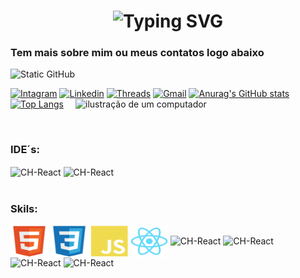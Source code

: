 <h1 align="center">
<img src="https://readme-typing-svg.herokuapp.com?font=Fira+Code&pause=1000&color=C00000&center=true&vCenter=true&width=700&height=70&lines=Ol%C3%A1;Eu+me+chamo+Carlos" alt="Typing SVG" />
</h1>
  
### Tem mais sobre mim ou meus contatos logo abaixo

<img src="https://img.shields.io/static/v1?label=Overview&message=CarlosH&color=f8efd4&style=for-the-badge&logo=GitHub" alt="Static GitHub">

[![Intagram](https://img.shields.io/badge/Instagram-E4405F?style=for-the-badge&logo=instagram&logoColor=white)](https://www.instagram.com/_carloshsantiago?igsh=eHZ5ZW5oZ3M0NzVt)
[![Linkedin](https://img.shields.io/badge/LinkedIn-0077B5?style=for-the-badge&logo=linkedin&logoColor=white)](https://www.linkedin.com/in/carlos-h-santiago-7411a52a8?utm_source=share&utm_campaign=share_via&utm_content=profile&utm_medium=android_app)
[![Threads](https://img.shields.io/badge/Threads-000000?style=for-the-badge&logo=Threads&logoColor=white)](https://www.threads.net/@carlosh_r360)
[![Gmail](https://img.shields.io/badge/Gmail-D14836?style=for-the-badge&logo=gmail&logoColor=white)](mailto:carloshsantiago360@gmail.com"></a>)
<img src="https://raw.githubusercontent.com/MicaelliMedeiros/micaellimedeiros/master/image/computer-illustration.png" alt="ilustração de um computador" min-width="400px" max-width="400px" width="400px" align="right">
[![Anurag's GitHub stats](https://github-readme-stats.vercel.app/api?username=CaosH360&show_icons=true&theme=dracula)](https://github.com/CaosH360)
[![Top Langs](https://github-readme-stats.vercel.app/api/top-langs/?username=CaosH360&layout=donut&theme=dracula)](https://github.com/CaosH360)
</div>


<div style="display: inline_block"><br>
  <h3>IDE´s:</h3>
  <img align="center" alt="CH-React" height="50" width="60"    src="https://cdn.jsdelivr.net/gh/devicons/devicon@latest/icons/vscode/vscode-original.svg" />
  <img align="center" alt="CH-React" height="50" width="60"    src="https://cdn.jsdelivr.net/gh/devicons/devicon@latest/icons/eclipse/eclipse-original.svg" />
</div>
  <div style="display: inline_block"><br>
  <h3>Skils:</h3>

  <img align="center" alt="CH-React" height="50" width="60" src="https://raw.githubusercontent.com/devicons/devicon/master/icons/html5/html5-original.svg">
  <img align="center" alt="CH-React" height="50" width="60" src="https://raw.githubusercontent.com/devicons/devicon/master/icons/css3/css3-original.svg">
  <img align="center" alt="CH-React" height="50" width="60" src="https://raw.githubusercontent.com/devicons/devicon/master/icons/javascript/javascript-plain.svg">
  <img align="center" alt="CH-React" height="50" width="60" src="https://raw.githubusercontent.com/devicons/devicon/master/icons/react/react-original.svg">
  <img align="center" alt="CH-React" height="50" width="60" src="https://cdn.jsdelivr.net/gh/devicons/devicon@latest/icons/bootstrap/bootstrap-original-wordmark.svg" />
  <img align="center" alt="CH-React" height="50" width="60" src="https://cdn.jsdelivr.net/gh/devicons/devicon@latest/icons/mysql/mysql-original-wordmark.svg" />
  <img align="center" alt="CH-React" height="50" width="60" src="https://cdn.jsdelivr.net/gh/devicons/devicon@latest/icons/java/java-original.svg" />
  <img align="center" alt="CH-React" height="50" width="60" src="https://cdn.jsdelivr.net/gh/devicons/devicon@latest/icons/php/php-original.svg" />
</div>





